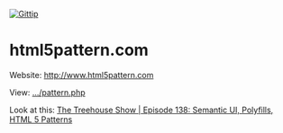 [![Gittip](http://img.shields.io/gratipay/dipser.svg)](https://gratipay.com/dipser/)

html5pattern.com
================

Website: http://www.html5pattern.com

View: [.../pattern.php](https://github.com/dipser/html5pattern.com/blob/master/html5pattern/php/pattern.php)


Look at this: [The Treehouse Show | Episode 138: Semantic UI, Polyfills, HTML 5 Patterns](https://youtu.be/pshb8rPRsKg?t=429)
